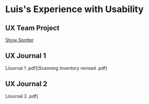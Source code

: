 # Luis's Experience with Usability 


## UX Team Project
[Show Spotter](https://usabilityengineering.github.io/ShowSpotter/)

## UX Journal 1
[Journal 1 .pdf](Scanning Inventory revised .pdf)

## UX Journal 2
[Journal 2 .pdf]
